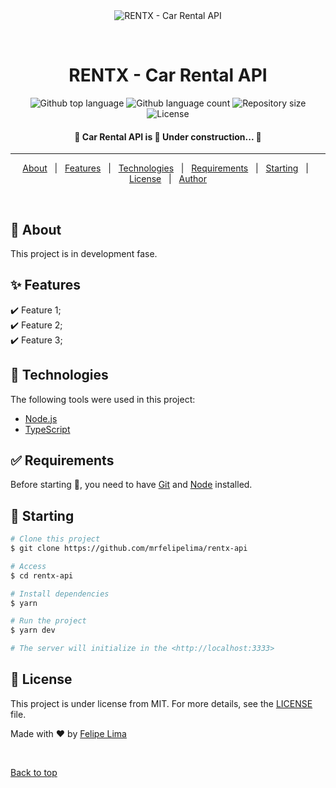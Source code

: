 <div align="center" id="top"> 
  <img src="./.github/app.gif" alt="RENTX - Car Rental API" />

  &#xa0;

  <!-- <a href="https://modulo02.netlify.app">Demo</a> -->
</div>

<h1 align="center">RENTX - Car Rental API</h1>

<p align="center">
  <img alt="Github top language" src="https://img.shields.io/github/languages/top/mrfelipelima/rentx-api?color=56BEB8">

  <img alt="Github language count" src="https://img.shields.io/github/languages/count/mrfelipelima/rentx-api?color=56BEB8">

  <img alt="Repository size" src="https://img.shields.io/github/repo-size/mrfelipelima/rentx-api?color=56BEB8">

  <img alt="License" src="https://img.shields.io/github/license/mrfelipelima/rentx-api?color=56BEB8">

  <!-- <img alt="Github issues" src="https://img.shields.io/github/issues/mrfelipelima/rentx-api?color=56BEB8" /> -->

  <!-- <img alt="Github forks" src="https://img.shields.io/github/forks/mrfelipelima/rentx-api?color=56BEB8" /> -->

  <!-- <img alt="Github stars" src="https://img.shields.io/github/stars/mrfelipelima/rentx-api?color=56BEB8" /> -->
</p>

<!-- Status -->

<h4 align="center"> 
	🚧  Car Rental API is 🚀 Under construction...  🚧
</h4> 

<hr>

<p align="center">
  <a href="#dart-about">About</a> &#xa0; | &#xa0; 
  <a href="#sparkles-features">Features</a> &#xa0; | &#xa0;
  <a href="#rocket-technologies">Technologies</a> &#xa0; | &#xa0;
  <a href="#white_check_mark-requirements">Requirements</a> &#xa0; | &#xa0;
  <a href="#checkered_flag-starting">Starting</a> &#xa0; | &#xa0;
  <a href="#memo-license">License</a> &#xa0; | &#xa0;
  <a href="https://github.com/mrfelipelima" target="_blank">Author</a>
</p>

<br>

## :dart: About ##

This project is in development fase.

## :sparkles: Features ##

:heavy_check_mark: Feature 1;\
:heavy_check_mark: Feature 2;\
:heavy_check_mark: Feature 3;

## :rocket: Technologies ##

The following tools were used in this project:

- [Node.js](https://nodejs.org/en/)
- [TypeScript](https://www.typescriptlang.org/)

## :white_check_mark: Requirements ##

Before starting :checkered_flag:, you need to have [Git](https://git-scm.com) and [Node](https://nodejs.org/en/) installed.

## :checkered_flag: Starting ##

```bash
# Clone this project
$ git clone https://github.com/mrfelipelima/rentx-api

# Access
$ cd rentx-api

# Install dependencies
$ yarn

# Run the project
$ yarn dev

# The server will initialize in the <http://localhost:3333>
```

## :memo: License ##

This project is under license from MIT. For more details, see the [LICENSE](LICENSE.md) file.


Made with :heart: by <a href="https://github.com/mrfelipelima" target="_blank">Felipe Lima</a>

&#xa0;

<a href="#top">Back to top</a>

